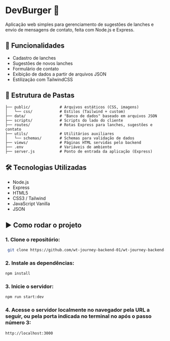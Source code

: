 # DevBurger 🍔

Aplicação web simples para gerenciamento de sugestões de lanches e envio de mensagens de contato, feita com Node.js e Express.

## 🚀 Funcionalidades

- Cadastro de lanches
- Sugestões de novos lanches
- Formulário de contato
- Exibição de dados a partir de arquivos JSON
- Estilização com TailwindCSS

## 📁 Estrutura de Pastas

```
├── public/             # Arquivos estáticos (CSS, imagens)
│   └── css/            # Estilos (Tailwind + custom)
├── data/               # "Banco de dados" baseado em arquivos JSON
├── scripts/            # Scripts do lado do cliente
├── routes/             # Rotas Express para lanches, sugestões e contato
├── utils/              # Utilitários auxiliares
│   └── schemas/        # Schemas para validação de dados
├── views/              # Páginas HTML servidas pelo backend
├── .env                # Variáveis de ambiente
├── server.js           # Ponto de entrada da aplicação (Express)
```

## 🛠️ Tecnologias Utilizadas

- Node.js
- Express
- HTML5
- CSS3 / Tailwind
- JavaScript Vanilla
- JSON

## ▶️ Como rodar o projeto

### 1. Clone o repositório:

```bash
 git clone https://github.com/wt-journey-backend-01/wt-journey-backend-01-etapa-1-RicToni.git
```

### 2. Instale as dependências:

```bash
npm install
```

### 3. Inicie o servidor:

```bash
npm run start:dev
```

### 4. Acesse o servidor localmente no navegador pela URL a seguir, ou pela porta indicada no terminal no após o passo número 3: 

```bash
http://localhost:3000
```